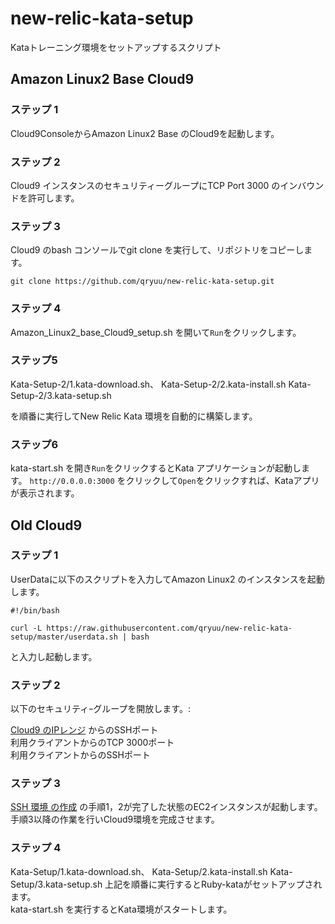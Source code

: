 # new-relic-kata-setup

Kataトレーニング環境をセットアップするスクリプト

## Amazon Linux2 Base Cloud9

### ステップ 1

Cloud9ConsoleからAmazon Linux2 Base のCloud9を起動します。

### ステップ 2

Cloud9 インスタンスのセキュリティーグループにTCP Port 3000 のインバウンドを許可します。

### ステップ 3

Cloud9 のbash コンソールでgit clone を実行して、リポジトリをコピーします。
``` sh:git clone
git clone https://github.com/qryuu/new-relic-kata-setup.git
```
### ステップ 4

Amazon_Linux2_base_Cloud9_setup.sh を開いて`Run`をクリックします。

### ステップ5

Kata-Setup-2/1.kata-download.sh、
Kata-Setup-2/2.kata-install.sh
Kata-Setup-2/3.kata-setup.sh

を順番に実行してNew Relic Kata 環境を自動的に構築します。

### ステップ6

kata-start.sh を開き`Run`をクリックするとKata アプリケーションが起動します。
`http://0.0.0.0:3000` をクリックして`Open`をクリックすれば、Kataアプリが表示されます。

## Old Cloud9
### ステップ 1

UserDataに以下のスクリプトを入力してAmazon Linux2 のインスタンスを起動します。

``` sh:Userdata
#!/bin/bash  
  
curl -L https://raw.githubusercontent.com/qryuu/new-relic-kata-setup/master/userdata.sh | bash
```

と入力し起動します。  

### ステップ 2

以下のセキュリティｰグループを開放します。:

[Cloud9 のIPレンジ](https://docs.aws.amazon.com/ja_jp/cloud9/latest/user-guide/ip-ranges.html) からのSSHポート</br>
利用クライアントからのTCP 3000ポート</br>
利用クライアントからのSSHポート</br>

### ステップ 3

[SSH 環境 の作成](https://docs.aws.amazon.com/ja_jp/cloud9/latest/user-guide/create-environment-ssh.html) の手順1，2が完了した状態のEC2インスタンスが起動します。手順3以降の作業を行いCloud9環境を完成させます。

### ステップ 4

Kata-Setup/1.kata-download.sh、
Kata-Setup/2.kata-install.sh
Kata-Setup/3.kata-setup.sh
上記を順番に実行するとRuby-kataがセットアップされます。  
kata-start.sh を実行するとKata環境がスタートします。
